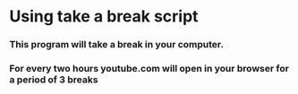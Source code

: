# Using take a break script

### This program will take a break in your computer.
### For every two hours youtube.com will open in your browser for a period of 3 breaks
